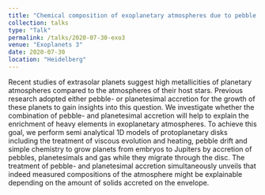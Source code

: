 ```yaml
---
title: "Chemical composition of exoplanetary atmospheres due to pebble and planetesimal accretion"
collection: talks
type: "Talk"
permalink: /talks/2020-07-30-exo3
venue: "Exoplanets 3"
date: 2020-07-30
location: "Heidelberg"
---
```


Recent studies of extrasolar planets suggest high metallicities of planetary atmospheres compared to the atmospheres of their host stars. Previous research adopted either pebble- or planetesimal accretion for the growth of these planets to gain insights into this question. We investigate whether the combination of pebble- and planetesimal accretion will help to explain the enrichment of heavy elements in exoplanetary atmospheres. To achieve this goal, we perform semi analytical 1D models of protoplanetary disks including the treatment of viscous evolution and heating, pebble drift and simple chemistry to grow planets from embryos to Jupiters by accretion of pebbles, planetesimals and gas while they migrate through the disc. The treatment of pebble- and planetesimal accretion simultaneously unveils that indeed measured compositions of the atmosphere might be explainable depending on the amount of solids accreted on the envelope.
